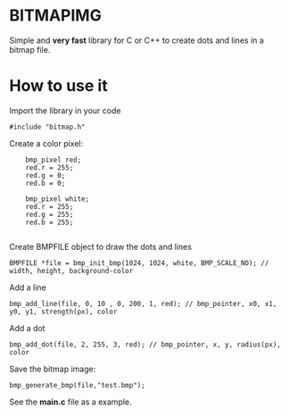 BITMAPIMG
=========

Simple and **very fast** library for C or C++ to create dots and lines in a bitmap file.

# How to use it

Import the library in your code

```
#include "bitmap.h"
```

Create a color pixel:

```
    bmp_pixel red;
    red.r = 255;
    red.g = 0;
    red.b = 0;
    
    bmp_pixel white;
    red.r = 255;
    red.g = 255;
    red.b = 255;
    
```

Create BMPFILE object to draw the dots and lines

```
BMPFILE *file = bmp_init_bmp(1024, 1024, white, BMP_SCALE_NO); // width, height, background-color
```

Add a line

```
bmp_add_line(file, 0, 10 , 0, 200, 1, red); // bmp_pointer, x0, x1, y0, y1, strength(px), color
```

Add a dot

```
bmp_add_dot(file, 2, 255, 3, red); // bmp_pointer, x, y, radius(px), color
```

Save the bitmap image:
```
bmp_generate_bmp(file,"test.bmp");
```

See the **main.c** file as a example.
